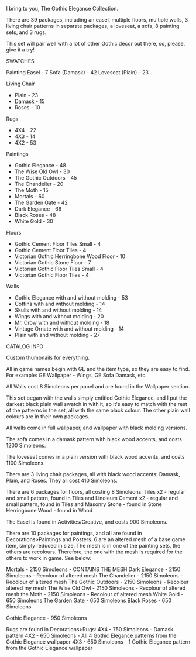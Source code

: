 I bring to you, The Gothic Elegance Collection. 

There are 39 packages, including an easel, multiple floors, multiple walls, 3 living chair patterns in separate packages, a loveseat, a sofa, 8 painting sets, and 3 rugs.

This set will pair well with a lot of other Gothic decor out there, so, please, give it a try!

SWATCHES

Painting Easel - 7
Sofa (Damask) - 42
Loveseat (Plain) - 23

Living Chair 
- Plain - 23
- Damask - 15
- Roses - 10

Rugs 
- 4X4 - 22
- 4X3 - 14
- 4X2 - 53

Paintings
- Gothic Elegance - 48
- The Wise Old Owl - 30
- The Gothic Outdoors - 45
- The Chandelier - 20
- The Moth - 15
- Mortals - 60
- The Garden Gate - 42
- Dark Elegance - 66
- Black Roses - 48
- White Gold - 30

Floors
- Gothic Cement Floor Tiles Small - 4
- Gothic Cement Floor Tiles - 4
- Victorian Gothic Herringbone Wood Floor - 10
- Victorian Gothic Stone Floor - 7
- Victorian Gothic Floor Tiles Small - 4
- Victorian Gothic Floor Tiles - 4

Walls
- Gothic Elegance with and without molding - 53
- Coffins with and without molding - 14
- Skulls with and without molding - 14
- Wings with and without molding - 20
- Mr. Crow with and without molding - 18
- Vintage Ornate with and without molding - 14
- Plain with and without molding - 27

CATALOG INFO

Custom thumbnails for everything.

All in game names begin with GE and the item type, so they are easy to find. 
For example: GE Wallpaper - Wings, GE Sofa Damask, etc. 

All Walls cost 8 Simoleons per panel and are found in the Wallpaper section.

This set began with the walls simply entitled Gothic Elegance, and I put the darkest black plain wall swatch in with it, so it's easy to match with the rest of the patterns in the set, all with the same black colour. The other plain wall colours are in their own packages.

All walls come in full wallpaper, and wallpaper with black molding versions.

The sofa comes in a damask pattern with black wood accents, and costs 1200 Simoleons.

The loveseat comes in a plain version with black wood accents, and costs 1100 Simoleons.

There are 3 living chair packages, all with black wood accents: Damask, Plain, and Roses. They all cost 410 Simoleons.

There are 6 packages for floors, all costing 8 Simoleons: 
Tiles x2 - regular and small pattern, found in Tiles and Linoleum
Cement x2 - regular and small pattern, found in Tiles and Masonry
Stone - found in Stone
Herringbone Wood - found in Wood

The Easel is found in Activities/Creative, and costs 900 Simoleons.

There are 10 packages for paintings, and all are found in Decorations>Paintings and Posters. 6 are an altered mesh of a base game item, simply reduced in size. The mesh is in one of the painting sets, the others are recolours. Therefore, the one with the mesh is required for the others to work in game. See below:

Mortals - 2150 Simoleons - CONTAINS THE MESH
Dark Elegance - 2150 Simoleons - Recolour of altered mesh
The Chandelier - 2150 Simoleons - Recolour of altered mesh
The Gothic Outdoors - 2150 Simoleons - Recolour altered my mesh
The Wise Old Owl - 2150 Simoleons - Recolour of altered mesh
the Moth - 2150 Simoleons - Recolour of altered mesh
White Gold - 650 Simoleons
The Garden Gate - 650 Simoleons
Black Roses - 650 Simoleons

Gothic Elegance - 950 Simoleons

Rugs are found in Decorations>Rugs:
4X4 - 750 Simoleons - Damask pattern
4X2 - 650 Simoleons - All 4 Gothic Elegance patterns from the Gothic Elegance wallpaper
4X3 - 650 Simoleons - 1 Gothic Elegance pattern from the Gothic Elegance wallpaper
